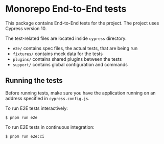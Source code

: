 # Monorepo End-to-End tests

This package contains End-to-End tests for the project. The project uses Cypress version 10.

The test-related files are located inside `cypress` directory:

* `e2e/` contains spec files, the actual tests, that are being run
* `fixtures/` contains mock data for the tests
* `plugins/` contains shared plugins between the tests
* `support/` contains global configuration and commands

## Running the tests

Before running tests, make sure you have the application running on an address specified in `cypress.config.js`.

To run E2E tests interactively:
```
$ pnpm run e2e
```

To run E2E tests in continuous integration:
```
$ pnpm run e2e:ci
```